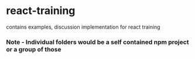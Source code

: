 # react-training
contains examples, discussion implementation for react training

### Note - Individual folders would be a self contained npm project or a group of those
